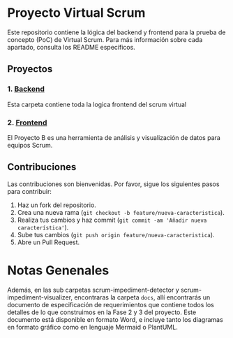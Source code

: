 # Proyecto Virtual Scrum

Este repositorio contiene la lógica del backend y frontend para la prueba de concepto (PoC) de Virtual Scrum. Para más información sobre cada apartado, consulta los README específicos.

## Proyectos

### 1. [Backend](scrum-impediment-detector)

Esta carpeta contiene toda la logica frontend del scrum virtual

### 2. [Frontend](scrum-impediment-visualizer)

El Proyecto B es una herramienta de análisis y visualización de datos para equipos Scrum.

## Contribuciones

Las contribuciones son bienvenidas. Por favor, sigue los siguientes pasos para contribuir:

1. Haz un fork del repositorio.
2. Crea una nueva rama (`git checkout -b feature/nueva-caracteristica`).
3. Realiza tus cambios y haz commit (`git commit -am 'Añadir nueva característica'`).
4. Sube tus cambios (`git push origin feature/nueva-caracteristica`).
5. Abre un Pull Request.

# Notas Genenales

Además, en las sub carpetas scrum-impediment-detector y scrum-impediment-visualizer, encontraras la carpeta `docs`, allí encontrarás un documento de especificación de requerimientos que contiene todos los detalles de lo que construimos en la Fase 2 y 3 del proyecto. Este documento está disponible en formato Word, e incluye tanto los diagramas en formato gráfico como en lenguaje Mermaid o PlantUML.
